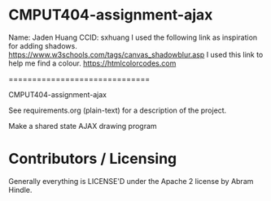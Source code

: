 CMPUT404-assignment-ajax
==============================
Name: Jaden Huang
CCID: sxhuang
I used the following link as inspiration for adding shadows.
https://www.w3schools.com/tags/canvas_shadowblur.asp
I used this link to help me find a colour.
https://htmlcolorcodes.com

==============================

CMPUT404-assignment-ajax

See requirements.org (plain-text) for a description of the project.

Make a shared state AJAX drawing program

Contributors / Licensing
========================

Generally everything is LICENSE'D under the Apache 2 license by Abram Hindle.


